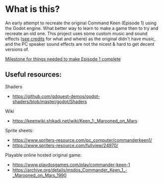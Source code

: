 # What is this?
An early attempt to recreate the original Command Keen (Episode 1) using the Godot engine. What better way to learn to make a game then to try and recreate an old one.
This project uses some custom music and sound effects ([see credits](https://github.com/skipishere/commander-keen/blob/main/credits.md) for what and where) as the original didn't have music, and the PC speaker sound effects are not the nicest & hard to get decent versions of.

[Milestone for things needed to make Episode 1 complete](https://github.com/skipishere/commander-keen/milestone/1)

## Useful resources:

Shaders 
- https://github.com/gdquest-demos/godot-shaders/blob/master/godot/Shaders
  
Wiki
- https://keenwiki.shikadi.net/wiki/Keen_1:_Marooned_on_Mars
  
Sprite sheets:
- https://www.spriters-resource.com/pc_computer/commanderkeen1/
- https://www.spriters-resource.com/fullview/24970/

Playable online hosted original game:
- https://www.playdosgames.com/play/commander-keen-1
- https://archive.org/details/msdos_Commander_Keen_1_-_Marooned_on_Mars_1990
